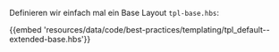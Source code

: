 Definieren wir einfach mal ein Base Layout `tpl-base.hbs`:

{{embed 'resources/data/code/best-practices/templating/tpl_default--extended-base.hbs'}}
